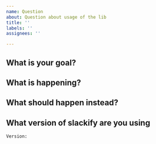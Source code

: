 ```yaml
---
name: Question
about: Question about usage of the lib
title: ''
labels: ''
assignees: ''

---
```


## What is your goal?

## What is happening?

## What should happen instead?

## What version of slackify are you using
`Version: `

